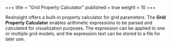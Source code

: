 +++
title = "Grid Property Calculator"
published = true
weight = 10
+++

ResInsight offers a built-in property calculator for grid parameters. 
The **Grid Property Calculator** enables arithmetic expressions to be parsed and calculated for visualization purposes. The expression can be applied to one or multiple grid models, and the expression text can be stored to a file for later use.
